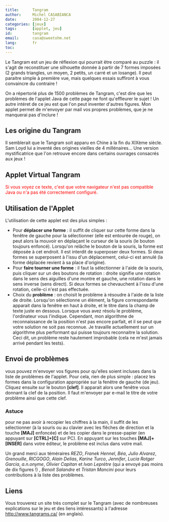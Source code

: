 ```yaml
---
title:      Tangram
author:     Michel CASABIANCA
date:       2004-12-27
categories: [jeux]
tags:       [applet, jeu]
id:         tangram
email:      casa@sweetohm.net
lang:       fr
toc:        
---
```


Le Tangram est un jeu de réflexion qui pourrait être comparé au puzzle :
il s'agit de reconstituer une silhouette donnée à partir de 7 formes
imposées (2 grands triangles, un moyen, 2 petits, un carré et un
losange). Il peut paraitre simple à première vue, mais quelques essais
suffiront à vous convaincre du contraire !

<!--more-->

On a répertorié plus de 1500 problèmes de Tangram, c'est dire que les
problèmes de l'applet Java de cette page ne font qu'effleurer le sujet !
Un autre intéret de ce jeu est que l'on peut inventer d'autres figures.
Mon applet permet de m'envoyer par mail vos propres problèmes, que je ne
manquerai pas d'inclure !

Les origine du Tangram
----------------------

Il semblerait que le Tangram soit apparu en Chine à la fin du XIXème
siècle. Sam Loyd lui a inventé des origines vieilles de 4 millénaires...
Une version mystificatrice que l'on retrouve encore dans certains
ouvrages consacrés aux jeux !

Applet Virtual Tangram
----------------------

<applet code="tangram.class" codebase="../java/tangram" width="650" height="390">
<font color="red">
Si vous voyez ce texte, c'est que votre navigateur n'est 
pas compatible Java ou n'a pas &eacute;t&eacute; correctement configur&eacute;.
</font>
</applet>

Utilisation de l'Applet
-----------------------

L'utilisation de cette applet est des plus simples :

- Pour **déplacer une forme** : il suffit de cliquer sur cette forme
  dans la fenêtre de gauche pour la sélectionner (elle est entourée de
  rouge), on peut alors la mouvoir en déplaçant le curseur de la
  souris (le bouton toujours enfoncé). Lorsqu'on relâche le bouton de
  la souris, la forme est déposée à cet endroit. Il est interdit de
  superposer deux formes. Si deux formes se superposent à l'issu d'un
  déplacement, celui-ci est annulé (la forme déplacée revient à sa
  place d'origine).
- Pour **faire tourner une forme** : il faut la sélectionner à l'aide
  de la souris, puis cliquer sur un des boutons de rotation : droite
  signifie une rotation dans le sens des aiguilles d'une montre et
  gauche, une rotation dans le sens inverse (sens direct). Si deux
  formes se chevauchent à l'issu d'une rotation, celle-ci n'est pas
  effectuée.
- Choix du **problème** : on choisit le problème à résoudre à l'aide
  de la liste de droite. Lorsqu'on sélectionne un élément, la figure
  correspondante apparait dans la fenêtre en haut à droite, et le
  titre dans la champ de texte juste en dessous. Lorsque vous avez
  résolu le problème, l'ordinateur vous l'indique. Cependant, mon
  algorithme de reconnaissance de la position n'est pas encore
  parfait, et il se peut que votre solution ne soit pas reconnue. Je
  travaille actuellement sur un algorithme plus performant qui puisse
  toujours reconnaitre la solution. Ceci dit, un problème reste
  hautement improbable (cela ne m'est jamais arrivé pendant les
  tests).

Envoi de problèmes
------------------

vous pouvez m'envoyer vos figures pour qu'elles soient incluses dans la
liste de problèmes de l'applet. Pour cela, rien de plus simple : placez
les formes dans la configuration appropriée sur la fenêtre de gauche (de
jeu). Cliquez ensuite sur le bouton **[clef]**. Il apparait alors une
fenêtre vous donnant la clef de la position. Il faut m'envoyer par
e-mail le titre de votre problème ainsi que cette clef.

### Astuce

pour ne pas avoir à recopier les chiffres à la main, il suffit de les
sélectionner (à la souris ou au clavier avec les flêches de direction et
la touche **[MAJ]** enfoncée) et de les copier dans le presse-papier (en
appuyant sur **[CTRL]+[C]** sur PC). En appuyant sur les touches
**[MAJ]+[INSER]** dans votre éditeur, le problème est inclus dans votre
mail.

Un grand merci aux téméraires *REZO*, *Franek Hennel*, *Béa*, *Julio
Alvarez*, *Grenouille*, *RICGOGO*, *Alain Delias*, *Karine Turco*,
*Jennifer*, *Lucia Rotger Garcia*, *a.n.onyme*, *Olivier Capitan* et
*Ivan Leprètre* (qui a envoyé pas moins de dix figures !) , *Benoit
Salandre* et *Tristan Mancini* pour leurs contributions à la liste des
problèmes.

Liens
-----

Vous trouverez un site très complet sur le Tangram (avec de nombreuses
explications sur le jeu et des liens intéressants) à l'adresse
<http://www.tangrams.ca/> (en anglais).

